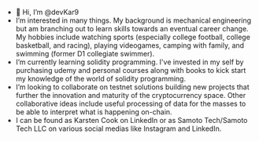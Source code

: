 - 👋 Hi, I’m @devKar9
- I’m interested in many things. My background is mechanical engineering but am branching out to learn skills towards an eventual career change.
  My hobbies include watching sports (especially college football, college basketball, and racing), playing videogames, camping with family, 
  and swimming (former D1 collegiate swimmer).
- I’m currently learning solidity programming. I've invested in my self by purchasing udemy and personal courses along with books
  to kick start my knowledge of the world of solidity programming.
- I’m looking to collaborate on testnet solutions building new projects that further the innovation and maturity of the cryptocurrency space. 
  Other collaborative ideas include useful processing of data for the masses to be able to interpret what is happening on-chain.
- I can be found as Karsten Cook on LinkedIn or as Samoto Tech/Samoto Tech LLC on various social medias like Instagram and LinkedIn.

<!---
devKar9/devKar9 is a ✨ special ✨ repository because its `README.md` (this file) appears on your GitHub profile.
You can click the Preview link to take a look at your changes.
--->
